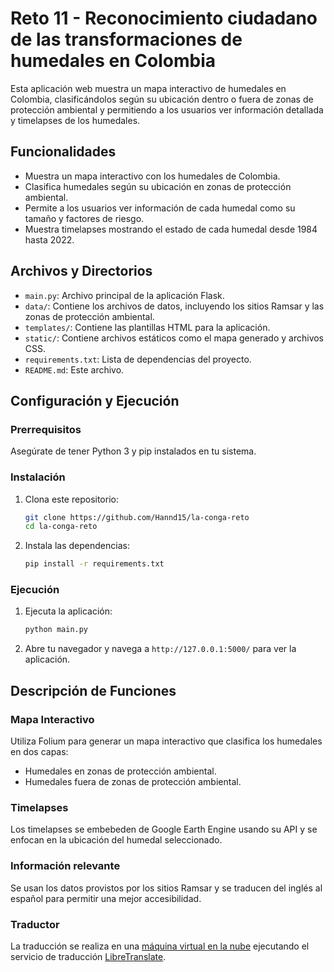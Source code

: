 # Reto 11 - Reconocimiento ciudadano de las transformaciones de humedales en Colombia

Esta aplicación web muestra un mapa interactivo de humedales en Colombia, clasificándolos según su ubicación dentro o fuera de zonas de protección ambiental y permitiendo a los usuarios ver información detallada y timelapses de los humedales.

## Funcionalidades

- Muestra un mapa interactivo con los humedales de Colombia.
- Clasifica humedales según su ubicación en zonas de protección ambiental.
- Permite a los usuarios ver información de cada humedal como su tamaño y factores de riesgo.
- Muestra timelapses mostrando el estado de cada humedal desde 1984 hasta 2022.

## Archivos y Directorios

- `main.py`: Archivo principal de la aplicación Flask.
- `data/`: Contiene los archivos de datos, incluyendo los sitios Ramsar y las zonas de protección ambiental.
- `templates/`: Contiene las plantillas HTML para la aplicación.
- `static/`: Contiene archivos estáticos como el mapa generado y archivos CSS.
- `requirements.txt`: Lista de dependencias del proyecto.
- `README.md`: Este archivo.

## Configuración y Ejecución

### Prerrequisitos

Asegúrate de tener Python 3 y pip instalados en tu sistema.

### Instalación

1. Clona este repositorio:
    ```sh
    git clone https://github.com/Hannd15/la-conga-reto
    cd la-conga-reto
    ```

2. Instala las dependencias:
    ```sh
    pip install -r requirements.txt
    ```

### Ejecución

1. Ejecuta la aplicación:
    ```sh
    python main.py
    ```

2. Abre tu navegador y navega a `http://127.0.0.1:5000/` para ver la aplicación.

## Descripción de Funciones

### Mapa Interactivo

Utiliza Folium para generar un mapa interactivo que clasifica los humedales en dos capas:
- Humedales en zonas de protección ambiental.
- Humedales fuera de zonas de protección ambiental.

### Timelapses

Los timelapses se embebeden de Google Earth Engine usando su API y se enfocan en la ubicación del humedal seleccionado.

### Información relevante

Se usan los datos provistos por los sitios Ramsar y se traducen del inglés al español para permitir una mejor accesibilidad.

### Traductor

La traducción se realiza en una [máquina virtual en la nube](http://168.138.132.122:5000/) ejecutando el servicio de traducción [LibreTranslate](https://github.com/LibreTranslate/LibreTranslate).
